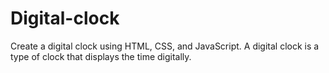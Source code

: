 # Digital-clock
Create a digital clock using HTML, CSS, and JavaScript. A digital clock is a type of clock that displays the time digitally.
